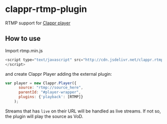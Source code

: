 clappr-rtmp-plugin
==================

RTMP support for [Clappr player](http://github.com/globocom/clappr)

## How to use

Import rtmp.min.js

```javascript
<script type="text/javascript" src="http://cdn.jsdelivr.net/clappr.rtmp/0.0.6/rtmp.min.js">
</script>
```
and create Clappr Player adding the external plugin:

```javascript
var player = new Clappr.Player({
      source: "rtmp://source_here", 
      parentId: "#player-wrapper", 
      plugins: {'playback': [RTMP]}
    );
```

Streams that has `live` on their URL will be handled as live streams. If not so, the plugin will play the source as VoD.

